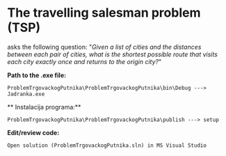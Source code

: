 # The travelling salesman problem (TSP) 
asks the following question: "*Given a list of cities and the distances between each pair of cities, what is the shortest possible route that visits each city exactly once and returns to the origin city?*"

**Path to the .exe file:**
```
ProblemTrgovackogPutnika\ProblemTrgovackogPutnika\bin\Debug ---> Jadranka.exe
```


**
Instalacija programa:**
```
ProblemTrgovackogPutnika\ProblemTrgovackogPutnika\publish ---> setup
```



**Edit/review code:**
```
Open solution (ProblemTrgovackogPutnika.sln) in MS Visual Studio
```